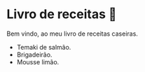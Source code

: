 # Livro de receitas :book: 

Bem vindo, ao meu livro de receitas caseiras.

- Temaki de salmão.
- Brigadeirão.
- Mousse limão.
